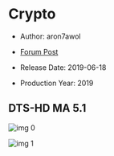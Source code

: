 # Crypto

* Author: aron7awol

* [Forum Post](https://www.avsforum.com/threads/bass-eq-for-filtered-movies.2995212/post-58182836)

* Release Date: 2019-06-18
* Production Year: 2019

## DTS-HD MA 5.1

![img 0](https://i.imgur.com/zjo902P.jpg)

![img 1](https://i.imgur.com/kM0ivPR.png)

